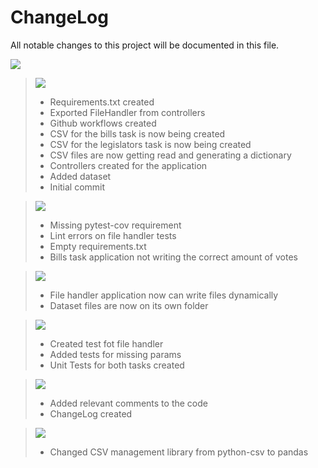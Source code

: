 # ChangeLog

All notable changes to this project will be documented in this file.

![](https://img.shields.io/badge/Unreleased-gold)

> ![](https://img.shields.io/badge/FEATS-blue)
> - Requirements.txt created
> - Exported FileHandler from controllers
> - Github workflows created
> - CSV for the bills task is now being created
> - CSV for the legislators task is now being created
> - CSV files are now getting read and generating a dictionary
> - Controllers created for the application
> - Added dataset
> - Initial commit

> ![](https://img.shields.io/badge/FIXES-green)
> - Missing pytest-cov requirement
> - Lint errors on file handler tests
> - Empty requirements.txt
> - Bills task application not writing the correct amount of votes

> ![](https://img.shields.io/badge/REFACTORS-red)
> - File handler application now can write files dynamically
> - Dataset files are now on its own folder

> ![](https://img.shields.io/badge/TESTS-grey)
> - Created test fot file handler
> - Added tests for missing params
> - Unit Tests for both tasks created

> ![](https://img.shields.io/badge/DOCS-violet)
> - Added relevant comments to the code
> - ChangeLog created

> ![](https://img.shields.io/badge/CHORES-orange)
> - Changed CSV management library from python-csv to pandas
